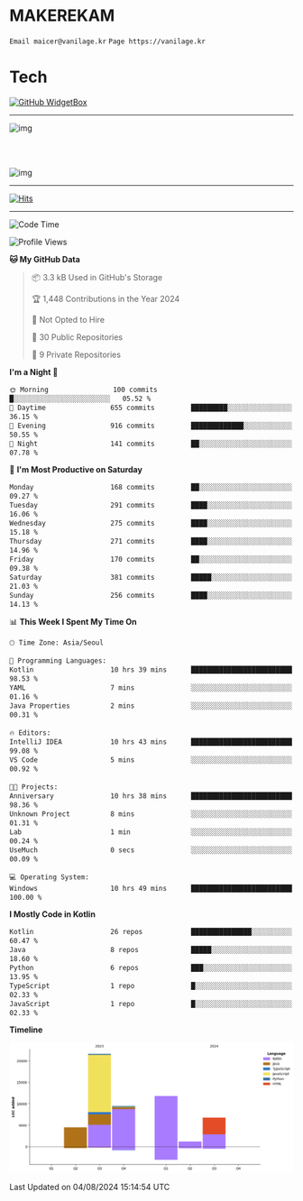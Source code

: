 # MAKEREKAM

`Email maicer@vanilage.kr`
`Page https://vanilage.kr`

# Tech

[![GitHub WidgetBox](https://github-widgetbox.vercel.app/api/skills?languages=python,js,ts,c,cpp,cs,java,kotlin,bash,md,html,css,xml,yaml,swift,powershell,json,R,SQL,php&tools=git,npm,gradle,nodejs,vercel,nginx&includeNames=true&theme=darkmode)](https://github.com/Jurredr/github-widgetbox)

---

![img](https://github-readme-stats.vercel.app/api/top-langs/?username=MAKEREKAM&layout=compact&theme=gruvbox)

<br>
<br>

![img](https://github-readme-stats.vercel.app/api/?username=MAKEREKAM&layout=compact&theme=gruvbox)

---

[![Hits](https://hits.seeyoufarm.com/api/count/incr/badge.svg?url=https%3A%2F%2Fgithub.com%2FMAKEREKAM&count_bg=%234A49D1&title_bg=%23555555&icon=&icon_color=%23E7E7E7&title=방문&edge_flat=false)](https://hits.seeyoufarm.com)

---

<!--START_SECTION:waka-->
![Code Time](http://img.shields.io/badge/Code%20Time-264%20hrs%2055%20mins-blue)

![Profile Views](http://img.shields.io/badge/Profile%20Views-0-blue)

**🐱 My GitHub Data** 

> 📦 3.3 kB Used in GitHub's Storage 
 > 
> 🏆 1,448 Contributions in the Year 2024
 > 
> 🚫 Not Opted to Hire
 > 
> 📜 30 Public Repositories 
 > 
> 🔑 9 Private Repositories 
 > 
**I'm a Night 🦉** 

```text
🌞 Morning                100 commits         █░░░░░░░░░░░░░░░░░░░░░░░░   05.52 % 
🌆 Daytime                655 commits         █████████░░░░░░░░░░░░░░░░   36.15 % 
🌃 Evening                916 commits         █████████████░░░░░░░░░░░░   50.55 % 
🌙 Night                  141 commits         ██░░░░░░░░░░░░░░░░░░░░░░░   07.78 % 
```
📅 **I'm Most Productive on Saturday** 

```text
Monday                   168 commits         ██░░░░░░░░░░░░░░░░░░░░░░░   09.27 % 
Tuesday                  291 commits         ████░░░░░░░░░░░░░░░░░░░░░   16.06 % 
Wednesday                275 commits         ████░░░░░░░░░░░░░░░░░░░░░   15.18 % 
Thursday                 271 commits         ████░░░░░░░░░░░░░░░░░░░░░   14.96 % 
Friday                   170 commits         ██░░░░░░░░░░░░░░░░░░░░░░░   09.38 % 
Saturday                 381 commits         █████░░░░░░░░░░░░░░░░░░░░   21.03 % 
Sunday                   256 commits         ████░░░░░░░░░░░░░░░░░░░░░   14.13 % 
```


📊 **This Week I Spent My Time On** 

```text
🕑︎ Time Zone: Asia/Seoul

💬 Programming Languages: 
Kotlin                   10 hrs 39 mins      █████████████████████████   98.53 % 
YAML                     7 mins              ░░░░░░░░░░░░░░░░░░░░░░░░░   01.16 % 
Java Properties          2 mins              ░░░░░░░░░░░░░░░░░░░░░░░░░   00.31 % 

🔥 Editors: 
IntelliJ IDEA            10 hrs 43 mins      █████████████████████████   99.08 % 
VS Code                  5 mins              ░░░░░░░░░░░░░░░░░░░░░░░░░   00.92 % 

🐱‍💻 Projects: 
Anniversary              10 hrs 38 mins      █████████████████████████   98.36 % 
Unknown Project          8 mins              ░░░░░░░░░░░░░░░░░░░░░░░░░   01.31 % 
Lab                      1 min               ░░░░░░░░░░░░░░░░░░░░░░░░░   00.24 % 
UseMuch                  0 secs              ░░░░░░░░░░░░░░░░░░░░░░░░░   00.09 % 

💻 Operating System: 
Windows                  10 hrs 49 mins      █████████████████████████   100.00 % 
```

**I Mostly Code in Kotlin** 

```text
Kotlin                   26 repos            ███████████████░░░░░░░░░░   60.47 % 
Java                     8 repos             █████░░░░░░░░░░░░░░░░░░░░   18.60 % 
Python                   6 repos             ███░░░░░░░░░░░░░░░░░░░░░░   13.95 % 
TypeScript               1 repo              █░░░░░░░░░░░░░░░░░░░░░░░░   02.33 % 
JavaScript               1 repo              █░░░░░░░░░░░░░░░░░░░░░░░░   02.33 % 
```



**Timeline**

![Lines of Code chart](https://raw.githubusercontent.com/MAKEREKAM/MAKEREKAM/main/assets/bar_graph.png)


 Last Updated on 04/08/2024 15:14:54 UTC
<!--END_SECTION:waka-->

